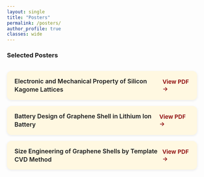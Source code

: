 ```yaml
---
layout: single
title: "Posters"
permalink: /posters/
author_profile: true
classes: wide
---
```


### Selected Posters

<div class="poster-list">

  <div class="poster-card">
    <div class="poster-title">Electronic and Mechanical Property of Silicon Kagome Lattices</div>
    <a class="poster-link" href="/files/Solid_state.pdf" target="_blank">View PDF →</a>
  </div>

  <div class="poster-card">
    <div class="poster-title">Battery Design of Graphene Shell in Lithium Ion Battery</div>
    <a class="poster-link" href="/files/Li_ion_1.pdf" target="_blank">View PDF →</a>
  </div>

  <div class="poster-card">
    <div class="poster-title">Size Engineering of Graphene Shells by Template CVD Method</div>
    <a class="poster-link" href="/files/Li_ion_2.pdf" target="_blank">View PDF →</a>
  </div>

</div>

<style>
.poster-list {
  display: flex;
  flex-direction: column;
  gap: 1rem;
  max-width: 900px;
  margin: 2rem auto;
}

.poster-card {
  background-color: #FFF8E1;
  border-radius: 12px;
  padding: 1rem 1.25rem;
  box-shadow: 0 2px 6px rgba(0,0,0,0.08);
  display: flex;
  justify-content: space-between;
  align-items: center;
  transition: transform 0.2s ease, box-shadow 0.2s ease, background-color 0.2s ease;
}

.poster-card:hover {
  background-color: #8B0000;
  color: #fff;
  transform: translateY(-3px);
  box-shadow: 0 4px 10px rgba(0,0,0,0.15);
}

.poster-title {
  font-weight: 600;
  font-size: 1rem;
  line-height: 1.4;
  color: #1A1A1A;
}

.poster-link {
  text-decoration: none;
  color: #8B0000;
  font-weight: 600;
  font-size: 0.95rem;
  transition: color 0.2s ease;
}

.poster-card:hover .poster-link {
  color: #fff;
}
</style>

